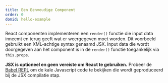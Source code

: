 ```yaml
---
title: Een Eenvoudige Component
order: 0
domid: hello-example
---
```


React componenten implementeren een `render()` functie die input data inneemt en terug geeft wat er weergegeven moet worden.
Dit voorbeeld gebruikt een XML-achtige syntax genaamd JSX. 
Input data die wordt doorgegeven aan het component is in de `render()` functie toegankelijk via `this.props`.

**JSX is optioneel en geen vereiste om React te gebruiken.**
Probeer de [Babel REPL](babel://es5-syntax-example) om de kale Javascript code te bekijken die wordt geproduceerd bij de JSX compilatie stap.
